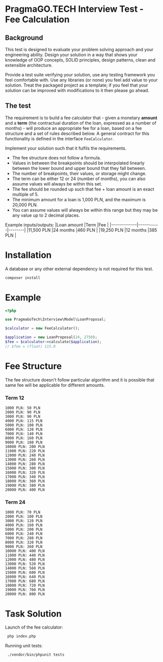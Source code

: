 PragmaGO.TECH Interview Test - Fee Calculation
=====

## Background

This test is designed to evaluate your problem solving approach and your engineering ability. Design your solution in a way that shows your knowledge of OOP concepts, SOLID principles, design patterns, clean and extensible architecture.

Provide a test suite verifying your solution, use any testing framework you feel comfortable with. Use any libraries (or none) you feel add value to your solution. Treat the packaged project as a template; if you feel that your solution can be improved with modifications to it then please go ahead.

## The test

The requirement is to build a fee calculator that - given a monetary **amount** and a **term** (the contractual duration of the loan, expressed as a number of months) - will produce an appropriate fee for a loan, based on a fee structure and a set of rules described below. A general contract for this functionality is defined in the interface `FeeCalculator`.

Implement your solution such that it fulfils the requirements.

- The fee structure does not follow a formula.
- Values in between the breakpoints should be interpolated linearly between the lower bound and upper bound that they fall between.
- The number of breakpoints, their values, or storage might change.
- The term can be either 12 or 24 (number of months), you can also assume values will always be within this set.
- The fee should be rounded up such that fee + loan amount is an exact multiple of 5.
- The minimum amount for a loan is 1,000 PLN, and the maximum is 20,000 PLN.
- You can assume values will always be within this range but they may be any value up to 2 decimal places.

Example inputs/outputs:
|Loan amount  |Term       |Fee     |
|-------------|-----------|--------|
|11,500 PLN   |24 months  |460 PLN |
|19,250 PLN   |12 months  |385 PLN |

# Installation
A database or any other external dependency is not required for this test.

```bash
composer install
```

# Example

```php
<?php

use PragmaGoTech\Interview\Model\LoanProposal;

$calculator = new FeeCalculator();

$application = new LoanProposal(24, 2750);
$fee = $calculator->calculate($application);
// $fee = (float) 115.0
```

# Fee Structure
The fee structure doesn't follow particular algorithm and it is possible that same fee will be applicable for different amounts.

### Term 12
```
1000 PLN: 50 PLN
2000 PLN: 90 PLN
3000 PLN: 90 PLN
4000 PLN: 115 PLN
5000 PLN: 100 PLN
6000 PLN: 120 PLN
7000 PLN: 140 PLN
8000 PLN: 160 PLN
9000 PLN: 180 PLN
10000 PLN: 200 PLN
11000 PLN: 220 PLN
12000 PLN: 240 PLN
13000 PLN: 260 PLN
14000 PLN: 280 PLN
15000 PLN: 300 PLN
16000 PLN: 320 PLN
17000 PLN: 340 PLN
18000 PLN: 360 PLN
19000 PLN: 380 PLN
20000 PLN: 400 PLN
```

### Term 24

```
1000 PLN: 70 PLN
2000 PLN: 100 PLN
3000 PLN: 120 PLN
4000 PLN: 160 PLN
5000 PLN: 200 PLN
6000 PLN: 240 PLN
7000 PLN: 280 PLN
8000 PLN: 320 PLN
9000 PLN: 360 PLN
10000 PLN: 400 PLN
11000 PLN: 440 PLN
12000 PLN: 480 PLN
13000 PLN: 520 PLN
14000 PLN: 560 PLN
15000 PLN: 600 PLN
16000 PLN: 640 PLN
17000 PLN: 680 PLN
18000 PLN: 720 PLN
19000 PLN: 760 PLN
20000 PLN: 800 PLN
```

# Task Solution

Launch of the fee calculator:
```bash
 php index.php
```

Running unit tests:
```bash
 ./vendor/bin/phpunit tests
```